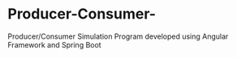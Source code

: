 # Producer-Consumer-
 Producer/Consumer Simulation Program developed using Angular Framework and Spring Boot
